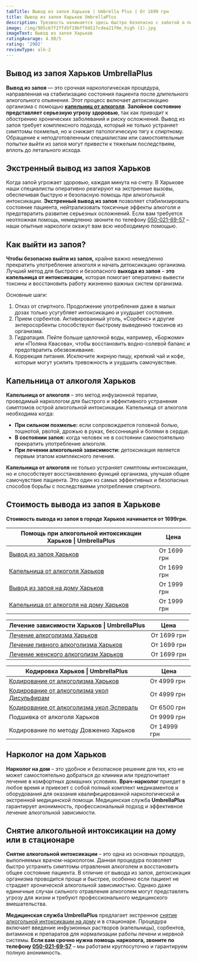 ```yaml
---
tabTitle: Вывод из запоя Харьков | Umbrella Plus | От 1699 грн
title: Вывод из запоя Харьков UmbrellaPlus
description: Трезвость начинается здесь быстро безопасно с заботой о пациенте
image: /img/985c67f2ffd5f19bff94517cdea21f0e_high (1).jpg
imageText: Вывод из запоя Харьков
ratingAvarage: 4.98/5
rating: '2902'
reviewType: alk-2
---
```


## Вывод из запоя Харьков UmbrellaPlus

**Вывод из запоя** — это срочная наркологическая процедура, направленная на стабилизацию состояния пациента после длительного алкогольного опьянения. Этот процесс включает детоксикацию организма с помощью **[капельниц от алкоголя](https://umbrella-plus.com.ua/kharkiv/kapelnica_ot_alkogola_kharkiv/)**. **Запойное состояние представляет серьезную угрозу здоровью**, так как приводит к обострению хронических заболеваний и риску осложнений. Вывод из запоя требует комплексного подхода, который не только устраняет симптомы похмелья, но и снижает патологическую тягу к спиртному. Обращение к неподготовленным специалистам или самостоятельные попытки выйти из запоя могут привести к тяжелым последствиям, вплоть до летального исхода. 

## Экстренный вывод из запоя Харьков

Когда запой угрожает здоровью, каждая минута на счету. В Харькове наши специалисты оперативно реагируют на экстренные вызовы, обеспечивая быструю и безопасную помощь при алкогольной интоксикации. **Экстренный вывод из запоя** позволяет стабилизировать состояние пациента, нейтрализовать токсичные эффекты алкоголя и предотвратить развитие серьезных осложнений. Если вам требуется неотложная помощь, немедленно звоните по телефону [050-021-69-57](tel:0500216957) – наши опытные наркологи окажут вам всю необходимую помощью.

## Как выйти из запоя?

**Чтобы безопасно выйти из запоя,** крайне важно немедленно прекратить употребление алкоголя и начать детоксикацию организма. Лучший метод для быстрого и безопасного **выхода из запоя** – **это капельница от интоксикации,** которая помогает оперативно вывести токсины и восстановить работу жизненно важных систем организма.

Основные шаги:

1. Отказ от спиртного. Продолжение употребления даже в малых дозах только усугубляет интоксикацию и ухудшает состояние.
2. Прием сорбентов. Активированный уголь, «Сорбекс» и другие энтеросорбенты способствуют быстрому выведению токсинов из организма.
3. Гидратация. Пейте больше щелочной воды, например, «Боржоми» или «Поляна Квасова», чтобы восстановить водно-солевой баланс и предотвратить обезвоживание.
4. Коррекция питания. Исключите жирную пищу, крепкий чай и кофе, которые могут усилить тревожность и ухудшить самочувствие.

## Капельница от алкоголя Харьков

**Капельница от алкоголя** – это метод инфузионной терапии, проводимый наркологом для быстрого и эффективного устранения симптомов острой алкогольной интоксикации. Капельница от алкоголя необходима когда:

* **При сильном похмелье:** если сопровождается головной болью, тошнотой, рвотой, дрожью в руках, бессонницей и болями в сердце.
* **В состоянии запоя:** когда человек не в состоянии самостоятельно прекратить употребление алкоголя.
* **При лечении алкогольной зависимости:** детоксикация является первым этапом комплексного лечения.

**Капельница от алкоголя** не только устраняет симптомы интоксикации, но и способствует восстановлению функций организма, улучшая общее самочувствие пациента. Это один из самых эффективных и безопасных способов борьбы с последствиями употребления спиртного.

## Стоимость вывода из запоя в Харькове

**Стоимость вывода из запоя в городе Харьков начинается от 1699грн**. 

| Помощь при алкогольной интоксикации Харьков \| UmbrellaPlus                     | Цена        |
| ------------------------------------------------------------------------------- | ----------- |
| [Вывод из запоя Харьков](vivod-iz-zapoia-kharkiv)                               | От 1699 грн |
| [Капельница от алкоголя Харьков](Kapelnica_ot_alkogola_kharkiv)                 | От 1699 грн |
| [Вывод из запоя на дому Харьков](Vivod-iz-zapoia-na-domy-kharkiv)               | От 1999 грн |
| [Капельница от алкоголя на дому Харьков](Kapelnica_ot_alkogola_na_domy_kharkiv) | От 1999 грн |

| Лечение зависимости Харьков \| UmbrellaPlus                                  | Цена        |
| ---------------------------------------------------------------------------- | ----------- |
| [Лечение алкоголизма Харьков](lechenie-alkogolizma-kharkiv)                  | От 1699 грн |
| [Лечение пивного алкоголизма Харьков](lechenie-pivnogo-alkogolizma-kharkiv)  | От 1699 грн |
| [Лечение женского алкоголизм Харьков](lechenie-jenskogo-alkogolizma-kharkiv) | От 1699 грн |

| Кодировка Харьков \| UmbrellaPlus                                                        | Цена         |
| ---------------------------------------------------------------------------------------- | ------------ |
| [Кодирование от алкоголизма Харьков](kodirovka-ot-alkogolia-kharkiv)                     | От 4999 грн  |
| [Кодирование от алкоголизма укол Дисульфирам](kodirovka-ot-alkogolia-disulfiram-kharkiv) | От 4999 грн  |
| [Кодирование от алкоголизма укол Эспераль](kodirovka-ot-alkogolizma-espiarl-kharkiv)     | От 6500 грн  |
| Подшивка от алкоголя Харьков                                                             | От 9999 грн  |
| Кодирование по методу Довженко Харьков                                                   | От 14999 грн |

## Нарколог на дом Харьков

**Нарколог на дом** – это удобное и безопасное решение для тех, кто не может самостоятельно добраться до клиники или предпочитает лечение в комфортных домашних условиях. **Врач-нарколог** приедет в любое время и привезет с собой полный комплект медикаментов и оборудования для оказания квалифицированной наркологической и экстренной медицинской помощи. Медицинская служба **UmbrellaPlus** гарантирует анонимность, профессиональный подход и эффективное лечение алкогольной зависимости.

## Снятие алкогольной интоксикации на дому или в стационаре

**Снятие алкогольной интоксикации** – это одна из основных процедур, выполняемых врачом-наркологом. Данная процедура позволяет быстро устранить симптомы отравления алкоголем и восстановить общее состояние пациента. В отличие от вывода из запоя, детоксикация организма проводится проще и быстрее, особенно если пациент не страдает хронической алкогольной зависимостью. Однако даже единичные случаи сильного отравления алкоголем могут представлять угрозу для жизни и требуют профессионального медицинского вмешательства.

**Медицинская служба UmbrellaPlus** предлагает экстренное [снятие алкогольной интоксикации на дому](https://umbrella-plus.com.ua/kharkiv/kapelnica_ot_alkogola_na_domy_kharkiv/) и в стационаре. Процедура включает введение инфузионных растворов (капельницы), сорбентов, витаминов и препаратов для нормализации работы печени и нервной системы. **Если вам срочно нужна помощь нарколога, звоните по телефону [050-021-69-57](tel:0500216957)** – мы работаем круглосуточно и гарантируем полную анонимность.
